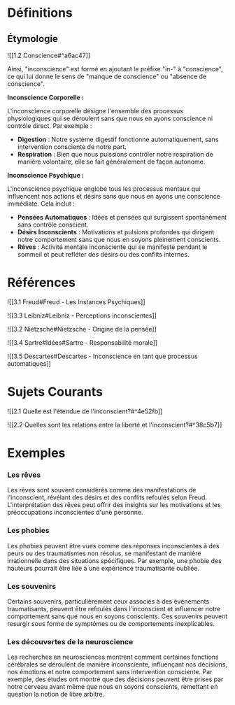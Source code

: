 # Définitions

## Étymologie

![[1.2 Conscience#^a6ac47]]

Ainsi, "inconscience" est formé en ajoutant le préfixe "in-" à "conscience", ce qui lui donne le sens de "manque de conscience" ou "absence de conscience".

**Inconscience Corporelle :**

L'inconscience corporelle désigne l'ensemble des processus physiologiques qui se déroulent sans que nous en ayons conscience ni contrôle direct. Par exemple :

- **Digestion** : Notre système digestif fonctionne automatiquement, sans intervention consciente de notre part.
- **Respiration** : Bien que nous puissions contrôler notre respiration de manière volontaire, elle se fait généralement de façon autonome.

**Inconscience Psychique :**

L'inconscience psychique englobe tous les processus mentaux qui influencent nos actions et désirs sans que nous en ayons une conscience immédiate. Cela inclut :

- **Pensées Automatiques** : Idées et pensées qui surgissent spontanément sans contrôle conscient.
- **Désirs Inconscients** : Motivations et pulsions profondes qui dirigent notre comportement sans que nous en soyons pleinement conscients.
- **Rêves** : Activité mentale inconsciente qui se manifeste pendant le sommeil et peut refléter des désirs ou des conflits internes.

# Références

![[3.1 Freud#Freud - Les Instances Psychiques]]

![[3.3 Leibniz#Leibniz - Perceptions inconscientes]]

![[3.2 Nietzsche#Nietzsche - Origine de la pensée]]

![[3.4 Sartre#Idées#Sartre - Responsabilité morale]]

![[3.5 Descartes#Descartes - Inconscience en tant que processus automatiques]]

# Sujets Courants

![[2.1 Quelle est l'étendue de l'inconscient?#^4e52fb]]

![[2.2 Quelles sont les relations entre la liberté et l'inconscient?#^38c5b7]]

# Exemples

### Les rêves

Les rêves sont souvent considérés comme des manifestations de l'inconscient, révélant des désirs et des conflits refoulés selon Freud. L'interprétation des rêves peut offrir des insights sur les motivations et les préoccupations inconscientes d'une personne.

### Les phobies

Les phobies peuvent être vues comme des réponses inconscientes à des peurs ou des traumatismes non résolus, se manifestant de manière irrationnelle dans des situations spécifiques. Par exemple, une phobie des hauteurs pourrait être liée à une expérience traumatisante oubliée.

### Les souvenirs

Certains souvenirs, particulièrement ceux associés à des événements traumatisants, peuvent être refoulés dans l'inconscient et influencer notre comportement sans que nous en soyons conscients. Ces souvenirs peuvent resurgir sous forme de symptômes ou de comportements inexplicables.

### Les découvertes de la neuroscience

Les recherches en neurosciences montrent comment certaines fonctions cérébrales se déroulent de manière inconsciente, influençant nos décisions, nos émotions et notre comportement sans intervention consciente. Par exemple, des études ont montré que des décisions peuvent être prises par notre cerveau avant même que nous en soyons conscients, remettant en question la notion de libre arbitre.

